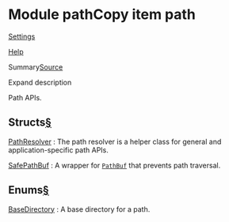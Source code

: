 # Module pathCopy item path

[Settings](../../settings.html)

[Help](../../help.html)

Summary[Source](../../src/tauri/path/mod.rs.html#5-370)

Expand description

Path APIs.

## Structs[§](#structs)

[PathResolver](struct.PathResolver.html.md "struct tauri::path::PathResolver")
:   The path resolver is a helper class for general and application-specific path APIs.

[SafePathBuf](struct.SafePathBuf.html.md "struct tauri::path::SafePathBuf")
:   A wrapper for [`PathBuf`](https://doc.rust-lang.org/nightly/std/path/struct.PathBuf.html "struct std::path::PathBuf") that prevents path traversal.

## Enums[§](#enums)

[BaseDirectory](enum.BaseDirectory.html.md "enum tauri::path::BaseDirectory")
:   A base directory for a path.